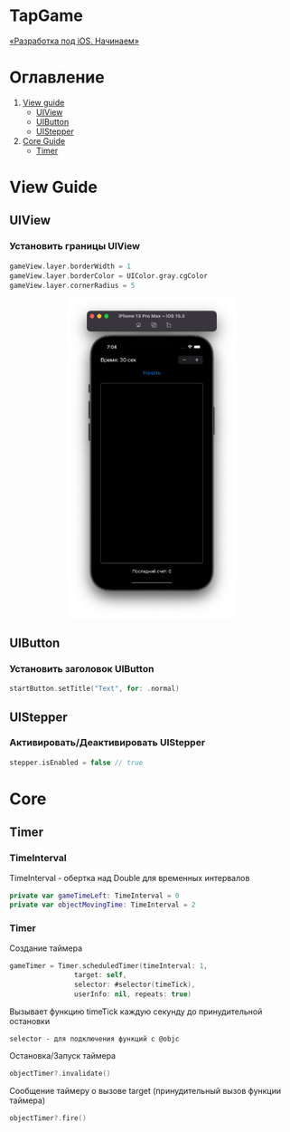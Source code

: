#  TapGame
[«Разработка под iOS. Начинаем»](https://www.youtube.com/watch?v=RR5o5ki0888&list=PLQC2_0cDcSKA0zy20X9c5rQKNg3rkSK7c&index=25)

# Оглавление
1. [View guide](#View)
	+ [UIView](#Uiview)
	+ [UIButton](#Uibutton)
	+ [UIStepper](#Uistepper)
2. [Core Guide](#Core)
	+ [Timer](#Timer)

# <a name="View"></a> View Guide

<a name="Uiview"></a>
## UIView
### Установить границы UIView
```swift 
gameView.layer.borderWidth = 1 
gameView.layer.borderColor = UIColor.gray.cgColor 
gameView.layer.cornerRadius = 5 
```
<p align="center">
  <img width=300 src="MDFiles/gameViewBorder.png">
</p>

<a name="Uibutton"></a>
## UIButton
### Установить заголовок UIButton
```swift
startButton.setTitle("Text", for: .normal)
```

<a name="Uistepper"></a>
## UIStepper
### Активировать/Деактивировать UIStepper
```swift
stepper.isEnabled = false // true
```

<a name="Timer"></a>


# <a name="Core"></a>Core
## Timer
### TimeInterval
TimeInterval - обертка над Double для временных интервалов
```swift
private var gameTimeLeft: TimeInterval = 0 
private var objectMovingTime: TimeInterval = 2
``` 

### Timer
Создание таймера
```swift
gameTimer = Timer.scheduledTimer(timeInterval: 1,
				target: self, 
				selector: #selector(timeTick), 
				userInfo: nil, repeats: true)
```
Вызывает функцию timeTick каждую секунду до принудительной остановки
```
selector - для подключения функций с @objc
```

Остановка/Запуск таймера
```swift
objectTimer?.invalidate()
```

Сообщение таймеру о вызове target (принудительный вызов функции таймера)
```swift
objectTimer?.fire()
```
